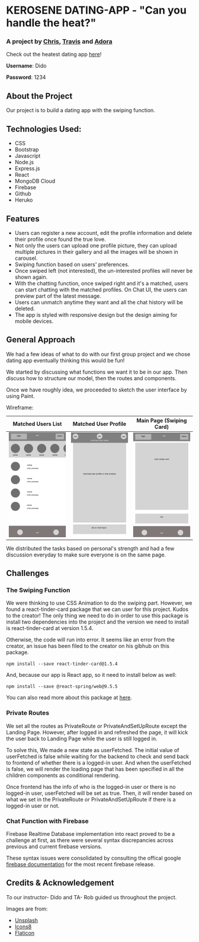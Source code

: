 # KEROSENE DATING-APP - "Can you handle the heat?"
### A project by [Chris](https://github.com/ChristopherHendrickson), [Travis](https://github.com/Travis-Esselink) and [Adora](https://github.com/AdoraWyne)

Check out the heatest dating app [here](kerosene-date.herokuapp.com)!

**Username**: Dido

**Password**: 1234

## About the Project
Our project is to build a dating app with the swiping function.

## Technologies Used:
* CSS
* Bootstrap
* Javascript
* Node.js
* Express.js
* React
* MongoDB Cloud
* Firebase
* Github
* Heruko

## Features
* Users can register a new account, edit the profile information and delete their profile once found the true love. 
* Not only the users can upload one profile picture, they can upload multiple pictures in their gallery and all the images will be shown in carousel.
* Swiping function based on users' preferences.
* Once swiped left (not interested), the un-interested profiles will never be shown again.
* With the chatting function, once swiped right and it's a matched, users can start chatting with the matched profiles. On Chat UI, the users can preview part of the latest message.
* Users can unmatch anytime they want and all the chat history will be deleted. 
* The app is styled with responsive design but the design aiming for mobile devices.

## General Approach
We had a few ideas of what to do with our first group project and we chose dating app eventually thinking this would be fun!

We started by discussing what functions we want it to be in our app. Then discuss how to structure our model, then the routes and components. 

Once we have roughly idea, we proceeded to sketch the user interface by using Paint.

Wireframe:

Matched Users List         |  Matched User Profile     | Main Page (Swiping Card) |
:-------------------------:|:-------------------------:|:-------------------------:
![](./client/src/images/matched-user-list.png) | ![](./client/src/images/matched-user-profile-chat.png)| ![](./client/src/images/main-swipe-card.png) |

We distributed the tasks based on personal's strength and had a few discussion everyday to make sure everyone is on the same page.

## Challenges
### The Swiping Function
We were thinking to use CSS Animation to do the swiping part. However, we found a react-tinder-card package that we can user for this project. Kudos to the creator!
The only thing we need to do in order to use this package is install two dependencies into the project and the version we need to install is react-tinder-card at version 1.5.4. 

Otherwise, the code will run into error. It seems like an error from the creator, an issue has been filed to the creator on his gibhub on this package.
```
npm install --save react-tinder-card@1.5.4
```
And, because our app is React app, so it need to install below as well:
```
npm install --save @react-spring/web@9.5.5
```
You can also read more about this package at [here](https://www.npmjs.com/package/react-tinder-card).

### Private Routes
We set all the routes as PrivateRoute or PrivateAndSetUpRoute except the Landing Page. However, after logged in and refreshed the page, it will kick the user back to Landing Page while the user is still logged in. 

To solve this, We made a new state as userFetched. The initial value of userFetched is false while waiting for the backend to check and send back to frontend of whether there is a logged-in user. And when the userFetched is false, we will render the loading page that has been specified in all the children components as conditional rendering. 

Once frontend has the info of who is the logged-in user or there is no logged-in user, userFetched will be set as true. Then, it will render based on what we set in the PrivateRoute or PrivateAndSetUpRoute if there is a logged-in user or not.

### Chat Function with Firebase
Firebase Realtime Database implementation into react proved to be a challenge at first,  as there were several syntax discrepancies across previous and current firebase versions. 

These syntax issues were consolidated by consulting the offical google [firebase documentation](https://firebase.google.com/docs/web/modular-upgrade) for the most recent firebase release.

## Credits & Acknowledgement
To our instructor- Dido and TA- Rob guided us throughout the project.

Images are from:
* [Unsplash](https://unsplash.com/)
* [Icons8](https://icons8.com/)
* [Flaticon](https://www.flaticon.com/)

